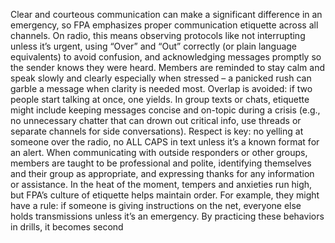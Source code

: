 Clear and courteous communication can make a significant difference in an emergency, so FPA emphasizes proper communication etiquette across all channels. On radio, this means observing protocols like not interrupting unless it’s urgent, using “Over” and “Out” correctly (or plain language equivalents) to avoid confusion, and acknowledging messages promptly so the sender knows they were heard. Members are reminded to stay calm and speak slowly and clearly especially when stressed – a panicked rush can garble a message when clarity is needed most. Overlap is avoided: if two people start talking at once, one yields. In group texts or chats, etiquette might include keeping messages concise and on-topic during a crisis (e.g., no unnecessary chatter that can drown out critical info, use threads or separate channels for side conversations). Respect is key: no yelling at someone over the radio, no ALL CAPS in text unless it’s a known format for an alert. When communicating with outside responders or other groups, members are taught to be professional and polite, identifying themselves and their group as appropriate, and expressing thanks for any information or assistance. In the heat of the moment, tempers and anxieties run high, but FPA’s culture of etiquette helps maintain order. For example, they might have a rule: if someone is giving instructions on the net, everyone else holds transmissions unless it’s an emergency. By practicing these behaviors in drills, it becomes second